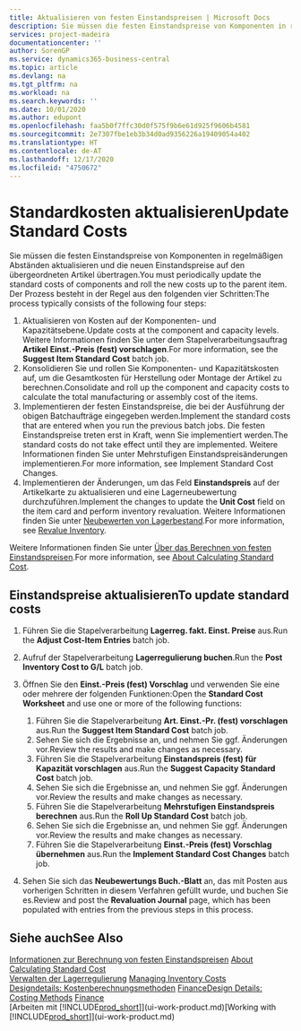 ```yaml
---
title: Aktualisieren von festen Einstandspreisen | Microsoft Docs
description: Sie müssen die festen Einstandspreise von Komponenten in regelmäßigen Abständen aktualisieren und die neuen Einstandspreise auf den übergeordneten Artikel übertragen.
services: project-madeira
documentationcenter: ''
author: SorenGP
ms.service: dynamics365-business-central
ms.topic: article
ms.devlang: na
ms.tgt_pltfrm: na
ms.workload: na
ms.search.keywords: ''
ms.date: 10/01/2020
ms.author: edupont
ms.openlocfilehash: faa5b0f7ffc30d0f575f9b6e61d925f9606b4581
ms.sourcegitcommit: 2e7307fbe1eb3b34d0ad9356226a19409054a402
ms.translationtype: HT
ms.contentlocale: de-AT
ms.lasthandoff: 12/17/2020
ms.locfileid: "4750672"
---
```

# <a name="update-standard-costs"></a><span data-ttu-id="c03a6-103">Standardkosten aktualisieren</span><span class="sxs-lookup"><span data-stu-id="c03a6-103">Update Standard Costs</span></span>
<span data-ttu-id="c03a6-104">Sie müssen die festen Einstandspreise von Komponenten in regelmäßigen Abständen aktualisieren und die neuen Einstandspreise auf den übergeordneten Artikel übertragen.</span><span class="sxs-lookup"><span data-stu-id="c03a6-104">You must periodically update the standard costs of components and roll the new costs up to the parent item.</span></span> <span data-ttu-id="c03a6-105">Der Prozess besteht in der Regel aus den folgenden vier Schritten:</span><span class="sxs-lookup"><span data-stu-id="c03a6-105">The process typically consists of the following four steps:</span></span>  

1.  <span data-ttu-id="c03a6-106">Aktualisieren von Kosten auf der Komponenten- und Kapazitätsebene.</span><span class="sxs-lookup"><span data-stu-id="c03a6-106">Update costs at the component and capacity levels.</span></span> <span data-ttu-id="c03a6-107">Weitere Informationen finden Sie unter dem Stapelverarbeitungsauftrag **Artikel Einst.-Preis (fest) vorschlagen**.</span><span class="sxs-lookup"><span data-stu-id="c03a6-107">For more information, see the **Suggest Item Standard Cost** batch job.</span></span>  
2.  <span data-ttu-id="c03a6-108">Konsolidieren Sie und rollen Sie Komponenten- und Kapazitätskosten auf, um die Gesamtkosten für Herstellung oder Montage der Artikel zu berechnen.</span><span class="sxs-lookup"><span data-stu-id="c03a6-108">Consolidate and roll up the component and capacity costs to calculate the total manufacturing or assembly cost of the items.</span></span>  
3.  <span data-ttu-id="c03a6-109">Implementieren der festen Einstandspreise, die bei der Ausführung der obigen Batchaufträge eingegeben werden.</span><span class="sxs-lookup"><span data-stu-id="c03a6-109">Implement the standard costs that are entered when you run the previous batch jobs.</span></span> <span data-ttu-id="c03a6-110">Die festen Einstandspreise treten erst in Kraft, wenn Sie implementiert werden.</span><span class="sxs-lookup"><span data-stu-id="c03a6-110">The standard costs do not take effect until they are implemented.</span></span> <span data-ttu-id="c03a6-111">Weitere Informationen finden Sie unter Mehrstufigen Einstandspreisänderungen implementieren.</span><span class="sxs-lookup"><span data-stu-id="c03a6-111">For more information, see Implement Standard Cost Changes.</span></span>  
4.  <span data-ttu-id="c03a6-112">Implementieren der Änderungen, um das Feld **Einstandspreis** auf der Artikelkarte zu aktualisieren und eine Lagerneubewertung durchzuführen.</span><span class="sxs-lookup"><span data-stu-id="c03a6-112">Implement the changes to update the **Unit Cost** field on the item card and perform inventory revaluation.</span></span> <span data-ttu-id="c03a6-113">Weitere Informationen finden Sie unter [Neubewerten von Lagerbestand](inventory-how-revalue-inventory.md).</span><span class="sxs-lookup"><span data-stu-id="c03a6-113">For more information, see [Revalue Inventory](inventory-how-revalue-inventory.md).</span></span>  

<span data-ttu-id="c03a6-114">Weitere Informationen finden Sie unter [Über das Berechnen von festen Einstandspreisen](finance-about-calculating-standard-cost.md).</span><span class="sxs-lookup"><span data-stu-id="c03a6-114">For more information, see [About Calculating Standard Cost](finance-about-calculating-standard-cost.md).</span></span>  
## <a name="to-update-standard-costs"></a><span data-ttu-id="c03a6-115">Einstandspreise aktualisieren</span><span class="sxs-lookup"><span data-stu-id="c03a6-115">To update standard costs</span></span>  
1.  <span data-ttu-id="c03a6-116">Führen Sie die Stapelverarbeitung **Lagerreg. fakt. Einst. Preise** aus.</span><span class="sxs-lookup"><span data-stu-id="c03a6-116">Run the **Adjust Cost-Item Entries** batch job.</span></span>  
2.  <span data-ttu-id="c03a6-117">Aufruf der Stapelverarbeitung **Lagerregulierung buchen**.</span><span class="sxs-lookup"><span data-stu-id="c03a6-117">Run the **Post Inventory Cost to G/L** batch job.</span></span>  
3.  <span data-ttu-id="c03a6-118">Öffnen Sie den **Einst.-Preis (fest) Vorschlag** und verwenden Sie eine oder mehrere der folgenden Funktionen:</span><span class="sxs-lookup"><span data-stu-id="c03a6-118">Open the **Standard Cost Worksheet** and use one or more of the following functions:</span></span>  

    1.  <span data-ttu-id="c03a6-119">Führen Sie die Stapelverarbeitung **Art. Einst.-Pr. (fest) vorschlagen** aus.</span><span class="sxs-lookup"><span data-stu-id="c03a6-119">Run the **Suggest Item Standard Cost** batch job.</span></span>  
    2.  <span data-ttu-id="c03a6-120">Sehen Sie sich die Ergebnisse an, und nehmen Sie ggf. Änderungen vor.</span><span class="sxs-lookup"><span data-stu-id="c03a6-120">Review the results and make changes as necessary.</span></span>  
    3.  <span data-ttu-id="c03a6-121">Führen Sie die Stapelverarbeitung **Einstandspreis (fest) für Kapazität vorschlagen** aus.</span><span class="sxs-lookup"><span data-stu-id="c03a6-121">Run the **Suggest Capacity Standard Cost** batch job.</span></span>  
    4.  <span data-ttu-id="c03a6-122">Sehen Sie sich die Ergebnisse an, und nehmen Sie ggf. Änderungen vor.</span><span class="sxs-lookup"><span data-stu-id="c03a6-122">Review the results and make changes as necessary.</span></span>
    5. <span data-ttu-id="c03a6-123">Führen Sie die Stapelverarbeitung **Mehrstufigen Einstandspreis berechnen** aus.</span><span class="sxs-lookup"><span data-stu-id="c03a6-123">Run the **Roll Up Standard Cost** batch job.</span></span>
    6.  <span data-ttu-id="c03a6-124">Sehen Sie sich die Ergebnisse an, und nehmen Sie ggf. Änderungen vor.</span><span class="sxs-lookup"><span data-stu-id="c03a6-124">Review the results and make changes as necessary.</span></span>
    7.  <span data-ttu-id="c03a6-125">Führen Sie die Stapelverarbeitung **Einst.-Preis (fest) Vorschlag übernehmen** aus.</span><span class="sxs-lookup"><span data-stu-id="c03a6-125">Run the **Implement Standard Cost Changes** batch job.</span></span>  
4.  <span data-ttu-id="c03a6-126">Sehen Sie sich das  **Neubewertungs Buch.-Blatt** an, das mit Posten aus vorherigen Schritten in diesem Verfahren gefüllt wurde, und buchen Sie es.</span><span class="sxs-lookup"><span data-stu-id="c03a6-126">Review and post the **Revaluation Journal** page, which has been populated with entries from the previous steps in this process.</span></span>  

## <a name="see-also"></a><span data-ttu-id="c03a6-127">Siehe auch</span><span class="sxs-lookup"><span data-stu-id="c03a6-127">See Also</span></span>  
 <span data-ttu-id="c03a6-128">[Informationen zur Berechnung von festen Einstandspreisen](finance-about-calculating-standard-cost.md) </span><span class="sxs-lookup"><span data-stu-id="c03a6-128">[About Calculating Standard Cost](finance-about-calculating-standard-cost.md) </span></span>  
 <span data-ttu-id="c03a6-129">[Verwalten der Lagerregulierung](finance-manage-inventory-costs.md) </span><span class="sxs-lookup"><span data-stu-id="c03a6-129">[Managing Inventory Costs](finance-manage-inventory-costs.md) </span></span>  
 <span data-ttu-id="c03a6-130">[Designdetails: Kostenberechnungsmethoden](design-details-costing-methods.md) [Finance](finance.md)</span><span class="sxs-lookup"><span data-stu-id="c03a6-130">[Design Details: Costing Methods](design-details-costing-methods.md) [Finance](finance.md)</span></span>  
 <span data-ttu-id="c03a6-131">[Arbeiten mit [!INCLUDE[prod_short](includes/prod_short.md)]](ui-work-product.md)</span><span class="sxs-lookup"><span data-stu-id="c03a6-131">[Working with [!INCLUDE[prod_short](includes/prod_short.md)]](ui-work-product.md)</span></span>  
